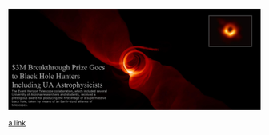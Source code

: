 ![](https://github.com/UA-ResearchComputing-HPC/ua-researchcomputing-hpc.github.io/blob/master/.images/BlackHoleMashup_TextOverlap.png)

[a link](https://github.com/UA-ResearchComputing-HPC/Script-Examples/blob/master/Ocelote/Array-and-Parallel/ReadMe.md)
